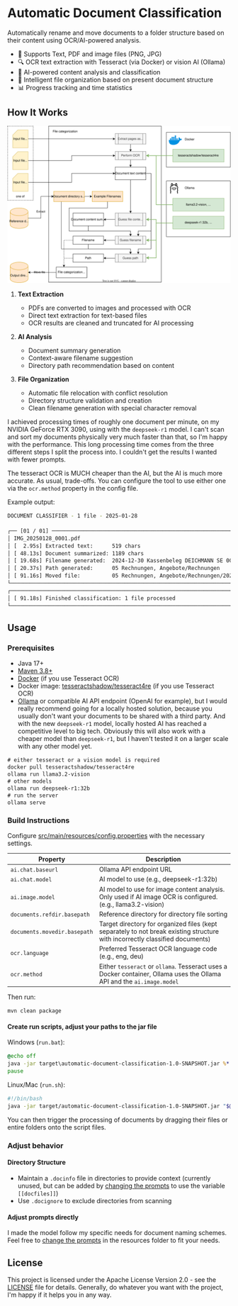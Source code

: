 # Automatic Document Classification

Automatically rename and move documents to a folder structure based on their content using OCR/AI-powered analysis.

- 📄 Supports Text, PDF and image files (PNG, JPG)
- 🔍 OCR text extraction with Tesseract (via Docker) or vision AI (Ollama)
- 🤖 AI-powered content analysis and classification
- 📂 Intelligent file organization based on present document structure
- 📊 Progress tracking and time statistics

## How It Works

![Process overview diagram](doc/classification-process.drawio.svg)

1. **Text Extraction**
    - PDFs are converted to images and processed with OCR
    - Direct text extraction for text-based files
    - OCR results are cleaned and truncated for AI processing

2. **AI Analysis**
    - Document summary generation
    - Context-aware filename suggestion
    - Directory path recommendation based on content

3. **File Organization**
    - Automatic file relocation with conflict resolution
    - Directory structure validation and creation
    - Clean filename generation with special character removal

I achieved processing times of roughly one document per minute, on my NVIDIA GeForce RTX 3090,
using with the `deepseek-r1` model.
I can't scan and sort my documents physically very much faster than that, so I'm happy with the performance.
This long processing time comes from the three different steps I split the process into.
I couldn't get the results I wanted with fewer prompts.

The tesseract OCR is MUCH cheaper than the AI, but the AI is much more accurate.
As usual, trade-offs.
You can configure the tool to use either one via the `ocr.method` property in the config file.

Example output:

```bash
DOCUMENT CLASSIFIER - 1 file - 2025-01-28

┌── [01 / 01] ─────────────────────────────────────────────────────────────────
│ IMG_20250128_0001.pdf
│ [  2.95s] Extracted text:      519 chars
│ [ 48.13s] Document summarized: 1189 chars
│ [ 19.68s] Filename generated:  2024-12-30 Kassenbeleg DEICHMANN SE 0000154301000 EUR 20,98.pdf
│ [ 20.37s] Path generated:      05 Rechnungen, Angebote/Rechnungen
│ [ 91.16s] Moved file:          05 Rechnungen, Angebote/Rechnungen/2024-12-30 Kassenbeleg DEICHMANN SE 0000154301000 EUR 2098.pdf
└──────────────────────────────────────────────────────────────────────────────
┌──────────────────────────────────────────────────────────────────────────────
│ [ 91.18s] Finished classification: 1 file processed
└──────────────────────────────────────────────────────────────────────────────
```

## Usage

### Prerequisites

- Java 17+
- [Maven 3.8+](https://maven.apache.org/download.cgi)
- [Docker](https://www.docker.com/get-started) (if you use Tesseract OCR)
- Docker image: [tesseractshadow/tesseract4re](https://hub.docker.com/r/tesseractshadow/tesseract4re/) (if you use Tesseract OCR)
- [Ollama](https://ollama.ai/) or compatible AI API endpoint (OpenAI for example), but I would really recommend going
  for a locally hosted solution, because you usually don't want your documents to be shared with a third party.
  And with the new `deepseek-r1` model, locally hosted AI has reached a competitive level to big tech.
  Obviously this will also work with a cheaper model than `deepseek-r1`, but I haven't tested it on a larger scale with
  any other model yet.

```shell
# either tesseract or a vision model is required
docker pull tesseractshadow/tesseract4re
ollama run llama3.2-vision
# other models
ollama run deepseek-r1:32b
# run the server
ollama serve
```

### Build Instructions

Configure [src/main/resources/config.properties](src/main/resources/config.properties) with the necessary settings.

| Property                     | Description                                                                                                                  |
|------------------------------|------------------------------------------------------------------------------------------------------------------------------|
| `ai.chat.baseurl`            | Ollama API endpoint URL                                                                                                      |
| `ai.chat.model`              | AI model to use (e.g., deepseek-r1:32b)                                                                                      |
| `ai.image.model`             | AI model to use for image content analysis. Only used if AI image OCR is configured. (e.g., llama3.2-vision)                 |
| `documents.refdir.basepath`  | Reference directory for directory file sorting                                                                               |
| `documents.movedir.basepath` | Target directory for organized files (kept separately to not break existing structure with incorrectly classified documents) |
| `ocr.language`               | Preferred Tesseract OCR language code (e.g., eng, deu)                                                                       |
| `ocr.method`                 | Either `tesseract` or `ollama`. Tesseract uses a Docker container, Ollama uses the Ollama API and the `ai.image.model`       |

Then run:

```shell
mvn clean package
```

#### Create run scripts, adjust your paths to the jar file

Windows (`run.bat`):

```bat
@echo off
java -jar target\automatic-document-classification-1.0-SNAPSHOT.jar %*
pause
```

Linux/Mac (`run.sh`):

```bash
#!/bin/bash
java -jar target/automatic-document-classification-1.0-SNAPSHOT.jar "$@"
```

You can then trigger the processing of documents by dragging their files or entire folders onto the script files.

### Adjust behavior

#### Directory Structure

- Maintain a `.docinfo` file in directories to provide context
  (currently unused, but can be added by [changing the prompts](src/main/resources/chat) to use the variable
  `[[docfiles]]`)
- Use `.docignore` to exclude directories from scanning

#### Adjust prompts directly

I made the model follow my specific needs for document naming schemes.
Feel free to [change the prompts](src/main/resources/chat) in the resources folder to fit your needs.

## License

This project is licensed under the Apache License Version 2.0 - see the [LICENSE](LICENSE) file for details.
Generally, do whatever you want with the project, I'm happy if it helps you in any way.
